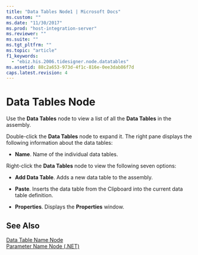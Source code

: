 ```yaml
---
title: "Data Tables Node1 | Microsoft Docs"
ms.custom: ""
ms.date: "11/30/2017"
ms.prod: "host-integration-server"
ms.reviewer: ""
ms.suite: ""
ms.tgt_pltfrm: ""
ms.topic: "article"
f1_keywords: 
  - "ebiz.his.2006.tidesigner.node.datatables"
ms.assetid: 88c2a653-973d-4f1c-816e-0ee3dab86f7d
caps.latest.revision: 4
---
```

# Data Tables Node
Use the **Data Tables** node to view a list of all the **Data Tables** in the assembly.  
  
 Double-click the **Data Tables** node to expand it. The right pane displays the following information about the data tables:  
  
-   **Name**. Name of the individual data tables.  
  
 Right-click the **Data Tables** node to view the following seven options:  
  
-   **Add Data Table**. Adds a new data table to the assembly.  
  
-   **Paste**. Inserts the data table from the Clipboard into the current data table definition.  
  
-   **Properties**. Displays the **Properties** window.  
  
## See Also  
 [Data Table Name Node](../HIS2010/data-table-name-node1.md)   
 [Parameter Name Node (.NET)](../HIS2010/parameter-name-node-net-2.md)